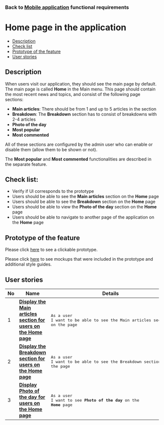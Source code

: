 ### Back to [Mobile application](../../#mobile-application) functional requirements

# Home page in the application

- [Description](#description)
- [Check list](#check-list)
- [Prototype of the feature](#prototype-of-the-feature)
- [User stories](#user-stories)

## Description

When users visit our application, they should see the main page by default. The main page is called <b>Home</b> in the Main menu. This page should contain the most recent news and topics, and consist of the following page sections:
  - <b>Main articles</b>: There should be from 1 and up to 5 articles in the section
  - <b>Breakdown</b>: The <b>Breakdown</b> section has to consist of breakdowns with 2-4 articles
  - <b>Photo of the day</b>
  - <b>Most popular</b>
  - <b>Most commented</b>

All of these sections are configured by the admin user who can enable or disable them (allow them to be shown or not).

The <b>Most popular</b> and <b>Most commented</b> functionalities are described in the separate feature.

## Check list:

  - Verify if UI corresponds to the prototype
  - Users should be able to see the <b>Main articles</b> section on the <b>Home</b> page
  - Users should be able to see the <b>Breakdown</b> section on the <b>Home</b> page
  - Users should be able to view the <b>Photo of the day</b> section on the <b>Home</b> page
  - Users should be able to navigate to another page of the application on the <b>Home</b> page

## Prototype of the feature

Please click [here](https://www.figma.com/proto/JVDTph8VY9Ye7kz8BTDxhJ/1-Sports-Hub-General-Prototype?page-id=0%3A5852&node-id=0%3A7481&viewport=-1637%2C-969%2C0.37520089745521545&scaling=scale-down) to see a clickable prototype.

Please click [here](https://www.figma.com/file/egXgh8BYD7Xaa0JeMNhv9R/Manage-advertisements?node-id=0%3A1075) to see mockups that were included in the prototype and additional style guides.

## User stories

No           |      Name     |   Details
------------ | ------------- | -------------
1 |[**Display the Main articles section for users on the Home page**](/products/sports_hub_portal/mobile_application_features/home_page/user_stories/display_main_articles_for_user)|<pre>As a user<br>I want to be able to see the Main articles section on the page</pre>
2 |[**Display the Breakdown section for users on the Home page**](/products/sports_hub_portal/mobile_application_features/home_page/user_stories/display_breakdown_for_user)|<pre>As a user</br>I want to be able to see the Breakdown section on the page</pre>
3 |[**Display Photo of the day for users on the Home page**](/products/sports_hub_portal/mobile_application_features/home_page/user_stories/display_photo_of_the_day_for_user)|<pre>As a user<br>I want to see <b>Photo of the day</b> on the <b>Home</b> page</pre>

